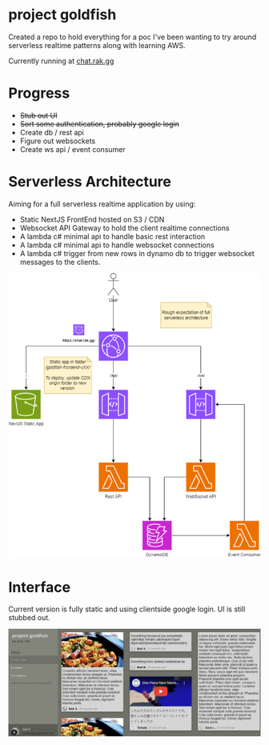# project goldfish

Created a repo to hold everything for a poc I've been wanting to try around serverless realtime patterns along with learning AWS.

Currently running at [chat.rak.gg](https://chat.rak.gg)

# Progress

- ~~Stub out UI~~
- ~~Sort some authentication, probably google login~~
- Create db / rest api
- Figure out websockets
- Create ws api / event consumer

# Serverless Architecture

Aiming for a full serverless realtime application by using:

- Static NextJS FrontEnd hosted on S3 / CDN
- Websocket API Gateway to hold the client realtime connections
- A lambda c# minimal api to handle basic rest interaction
- A lambda c# minimal api to handle websocket connections
- A lambda c# trigger from new rows in dynamo db to trigger websocket messages to the clients.

![image](/docs/goldfish.drawio.png)

# Interface

Current version is fully static and using clientside google login. UI is still stubbed out.

![image](/docs/stub-ui-screenshot.png)

